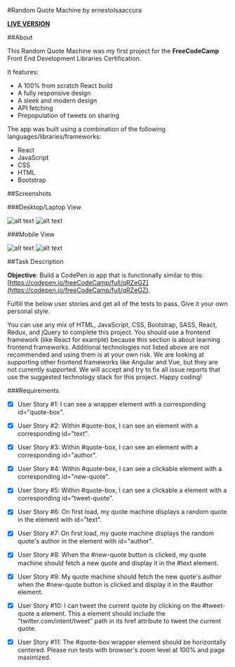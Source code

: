 #Random Quote Machine
by ernestoIsaaccura

**[LIVE VERSION](https://isaaccuraernesto.github.io/fcc-random-quote-machine/)**

##About

This Random Quote Machine was my first project for the **FreeCodeCamp** Front End Development Libraries Certification.

It features:

- A 100% from scratch React build
- A fully responsive design
- A sleek and modern design
- API fetching
- Prepopulation of tweets on sharing

The app was built using a combination of the following languages/libraries/frameworks:

- React
- JavaScript
- CSS
- HTML
- Bootstrap

##Screenshots

###Desktop/Laptop View

![alt text](image.jpg)
![alt text](image.jpg)

###Mobile View

![alt text](image.jpg)
![alt text](image.jpg)

##Task Description

**Objective**: Build a CodePen.io app that is functionally similar to this: [https://codepen.io/freeCodeCamp/full/qRZeGZ](https://codepen.io/freeCodeCamp/full/qRZeGZ).

Fulfill the below user stories and get all of the tests to pass. Give it your own personal style.

You can use any mix of HTML, JavaScript, CSS, Bootstrap, SASS, React, Redux, and jQuery to complete this project. You should use a frontend framework (like React for example) because this section is about learning frontend frameworks. Additional technologies not listed above are not recommended and using them is at your own risk. We are looking at supporting other frontend frameworks like Angular and Vue, but they are not currently supported. We will accept and try to fix all issue reports that use the suggested technology stack for this project. Happy coding!

###Requirements

- [x] User Story #1: I can see a wrapper element with a corresponding id="quote-box".

- [x] User Story #2: Within #quote-box, I can see an element with a corresponding id="text".

- [x] User Story #3: Within #quote-box, I can see an element with a corresponding id="author".

- [x] User Story #4: Within #quote-box, I can see a clickable element with a corresponding id="new-quote".

- [x] User Story #5: Within #quote-box, I can see a clickable a element with a corresponding id="tweet-quote".

- [x] User Story #6: On first load, my quote machine displays a random quote in the element with id="text".

- [x] User Story #7: On first load, my quote machine displays the random quote's author in the element with id="author".

- [x] User Story #8: When the #new-quote button is clicked, my quote machine should fetch a new quote and display it in the #text element.

- [x] User Story #9: My quote machine should fetch the new quote's author when the #new-quote button is clicked and display it in the #author element.

- [x] User Story #10: I can tweet the current quote by clicking on the #tweet-quote a element. This a element should include the "twitter.com/intent/tweet" path in its href attribute to tweet the current quote.

- [x] User Story #11: The #quote-box wrapper element should be horizontally centered. Please run tests with browser's zoom level at 100% and page maximized.
